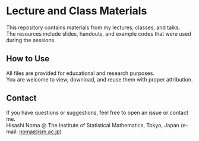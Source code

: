 # Lecture and Class Materials

This repository contains materials from my lectures, classes, and talks.  
The resources include slides, handouts, and example codes that were used during the sessions.

## How to Use
All files are provided for educational and research purposes.  
You are welcome to view, download, and reuse them with proper attribution.

## Contact
If you have questions or suggestions, feel free to open an issue or contact me.  
Hisashi Noma @ The Institute of Statistical Mathematics, Tokyo, Japan (e-mail: noma@ism.ac.jp)
